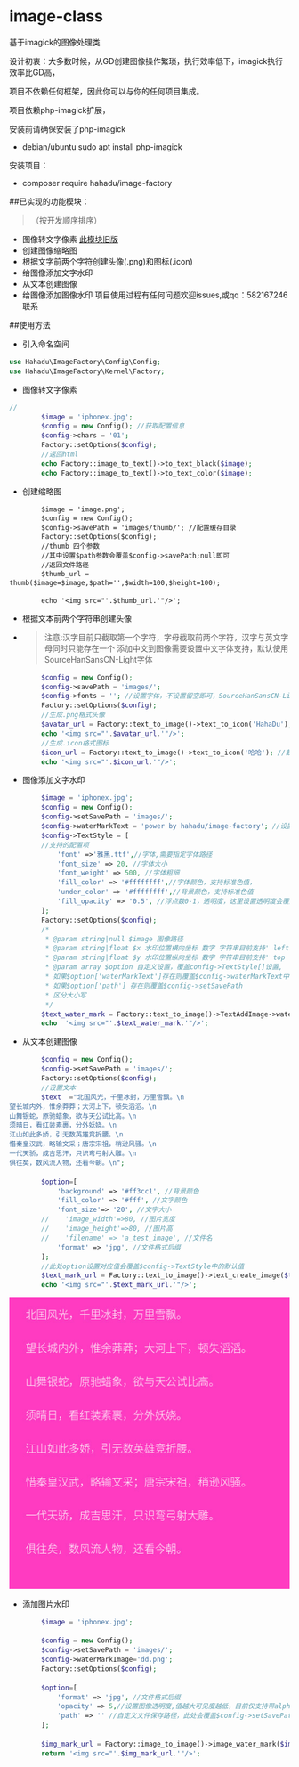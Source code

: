 # image-class
基于imagick的图像处理类

设计初衷：大多数时候，从GD创建图像操作繁琐，执行效率低下，imagick执行效率比GD高，

项目不依赖任何框架，因此你可以与你的任何项目集成。

项目依赖php-imagick扩展，

安装前请确保安装了php-imagick
- debian/ubuntu sudo apt install php-imagick

安装项目：
- composer require hahadu/image-factory

##已实现的功能模块：
>（按开发顺序排序）
* 图像转文字像素 [此模块旧版](https://github.com/hahadu/image-to-text)
* 创建图像缩略图
* 根据文字前两个字符创建头像(.png)和图标(.icon)
* 给图像添加文字水印
* 从文本创建图像
* 给图像添加图像水印
项目使用过程有任何问题欢迎issues,或qq：582167246联系



##使用方法
* 引入命名空间
```php
use Hahadu\ImageFactory\Config\Config;
use Hahadu\ImageFactory\Kernel\Factory;

```
* 图像转文字像素

```php
//
        $image = 'iphonex.jpg';
        $config = new Config(); //获取配置信息
        $config->chars = '01';
        Factory::setOptions($config);
        //返回html
        echo Factory::image_to_text()->to_text_black($image);
        echo Factory::image_to_text()->to_text_color($image);

```
* 创建缩略图
```
        $image = 'image.png';
        $config = new Config();
        $config->savePath = 'images/thumb/'; //配置缓存目录
        Factory::setOptions($config);
        //thumb 四个参数 
        //其中设置$path参数会覆盖$config->savePath;null即可
        //返回文件路径
        $thumb_url = thumb($image=$image,$path='',$width=100,$height=100);

        echo '<img src="'.$thumb_url.'"/>';

```
* 根据文本前两个字符串创建头像
- > 注意:汉字目前只截取第一个字符，字母截取前两个字符，汉字与英文字母同时只能存在一个
  > 添加中文到图像需要设置中文字体支持，默认使用SourceHanSansCN-Light字体
```php
        $config = new Config();
        $config->savePath = 'images/';
        $config->fonts = ''; //设置字体，不设置留空即可，SourceHanSansCN-Light
        Factory::setOptions($config);
        //生成.png格式头像
        $avatar_url = Factory::text_to_image()->text_to_icon('HahaDu'); //截取：Ha
        echo '<img src="'.$avatar_url.'"/>';
        //生成.icon格式图标
        $icon_url = Factory::text_to_image()->text_to_icon('哈哈'); //截取：哈
        echo '<img src="'.$icon_url.'"/>';
```

* 图像添加文字水印
```php
        $image = 'iphonex.jpg';
        $config = new Config();
        $config->setSavePath = 'images/';
        $config->waterMarkText = 'power by hahadu/image-factory'; //设置水印文字，支持\n换行符
        $config->TextStyle = [
        //支持的配置项
            'font' =>'雅黑.ttf',//字体,需要指定字体路径
            'font_size' => 20, //字体大小
            'font_weight' => 500, //字体粗细
            'fill_color' => '#ffffffff',//字体颜色，支持标准色值，
            'under_color' => '#ffffffff',//背景颜色，支持标准色值
            'fill_opacity' => '0.5', //浮点数0-1，透明度，这里设置透明度会覆盖fill_color中的透明度
        ];
        Factory::setOptions($config);
        /*
         * @param string|null $image 图像路径
         * @param string|float $x 水印位置横向坐标 数字 字符串目前支持' left '、' right '、' center '
         * @param string|float $y 水印位置纵向坐标 数字 字符串目前支持' top '、' down '、' center '
         * @param array $option 自定义设置，覆盖config->TextStyle[]设置,
         * 如果$option['waterMarkText']存在则覆盖$config->waterMarkText中设置的默认值
         * 如果$option['path'] 存在则覆盖$config->setSavePath
         * 区分大小写
         */
        $text_water_mark = Factory::text_to_image()->TextAddImage->water_mark($image,$x='right',$y='down',$option=[]);
        echo  '<img src="'.$text_water_mark.'"/>';

```
* 从文本创建图像
```php
        $config = new Config();
        $config->setSavePath = 'images/';
        Factory::setOptions($config);
        //设置文本
        $text  ="北国风光，千里冰封，万里雪飘。\n
望长城内外，惟余莽莽；大河上下，顿失滔滔。\n
山舞银蛇，原驰蜡象，欲与天公试比高。\n
须晴日，看红装素裹，分外妖娆。\n
江山如此多娇，引无数英雄竞折腰。\n
惜秦皇汉武，略输文采；唐宗宋祖，稍逊风骚。\n
一代天骄，成吉思汗，只识弯弓射大雕。\n
俱往矣，数风流人物，还看今朝。\n";

        $option=[
            'background' => '#ff3cc1', //背景颜色
            'fill_color' => '#fff', //文字颜色
            'font_size'=> '20', //文字大小
        //    'image_width'=>80, //图片宽度
        //    'image_height'=>80, //图片高
        //    'filename' => 'a_test_image', //文件名
            'format' => 'jpg', //文件格式后缀
        ];
        //此处option设置对应值会覆盖$config->TextStyle中的默认值
        $text_mark_url = Factory::text_to_image()->text_create_image($text,$option);
        echo '<img src="'.$text_mark_url.'"/>';

```
![demo](./demo/text_create_image.jpg)

* 添加图片水印
```php
        $image = 'iphonex.jpg';

        $config = new Config();
        $config->setSavePath = 'images/';
        $config->waterMarkImage='dd.png';
        Factory::setOptions($config);

        $option=[
            'format' => 'jpg', //文件格式后缀
            'opacity' => 5,//设置图像透明度,值越大可见度越低，目前仅支持带alpha通道的图片
            'path' => '' //自定义文件保存路径，此处会覆盖$config->setSavePath
        ];

        $img_mark_url = Factory::image_to_image()->image_water_mark($image,$x='right',$y='down',$path=null,$option);
        return '<img src="'.$img_mark_url.'"/>';

```
